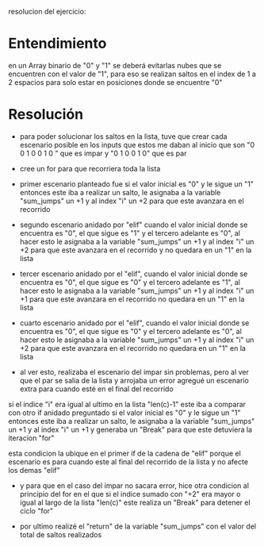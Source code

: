 resolucion del ejercicio:

# Entendimiento
en un Array binario de "0" y "1" se deberá evitarlas nubes que se encuentren con el valor de "1", para eso se realizan saltos en el index de 1 a 2 espacios para solo estar en posiciones donde se encuentre "0"

# Resolución

- para poder solucionar los saltos en la lista, tuve que crear cada escenario posible en los inputs que estos me daban al inicio que son "0 0 1 0 0 1 0 " que es impar y "0 1 0 0 1 0" que es par

- cree un for para que recorriera toda la lista

- primer escenario planteado fue si el valor inicial es "0" y le sigue un "1" entonces este iba a realizar un salto, le asignaba a la variable "sum_jumps" un +1 y al index "i" un +2 para que este avanzara en el recorrido

- segundo escenario anidado por "elif" cuando el valor inicial donde se encuentra es "0", el que sigue es "1" y el tercero adelante es "0", al hacer esto le asignaba a la variable "sum_jumps" un +1 y al index "i" un +2 para que este avanzara en el recorrido y no quedara en un "1" en la lista

- tercer escenario anidado por el "elif", cuando el valor inicial donde se encuentra es "0", el que sigue es "0" y el tercero adelante es "1", al hacer esto le asignaba a la variable "sum_jumps" un +1 y al index "i" un +1 para que este avanzara en el recorrido no quedara en un "1" en la lista

- cuarto escenario anidado por el "elif", cuando el valor inicial donde se encuentra es "0", el que sigue es "0" y el tercero adelante es "0", al hacer esto le asignaba a la variable "sum_jumps" un +1 y al index "i" un +2 para que este avanzara en el recorrido no quedara en un "1" en la lista

- al ver esto, realizaba el escenario del impar sin problemas, pero al ver que el par se salia de la lista y arrojaba un error agregué un escenario extra para cuando esté en el final del recorrido

si el indice "i" era igual al ultimo en la lista "len(c)-1" este iba a comparar con otro if anidado preguntado si el valor inicial es "0" y le sigue un "1" entonces este iba a realizar un salto, le asignaba a la variable "sum_jumps" un +1 y al index "i" un +1 y generaba un "Break" para que este detuviera la iteracion "for"

esta condicion la ubique en el primer if de la cadena de "elif" porque el escenario es para cuando este al final del recorrido de la lista y no afecte los demas "elif"

- y para que en el caso del impar no sacara error, hice otra condicion al principio del for en el que si el indice sumado con "+2" era mayor o igual al largo de la lista "len(c)" este realiza un "Break" para detener el ciclo "for"

- por ultimo realizé el "return" de la variable "sum_jumps" con el valor del total de saltos realizados











